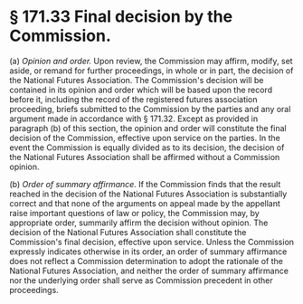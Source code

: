 # § 171.33   Final decision by the Commission.

(a) *Opinion and order.* Upon review, the Commission may affirm, modify, set aside, or remand for further proceedings, in whole or in part, the decision of the National Futures Association. The Commission's decision will be contained in its opinion and order which will be based upon the record before it, including the record of the registered futures association proceeding, briefs submitted to the Commission by the parties and any oral argument made in accordance with § 171.32. Except as provided in paragraph (b) of this section, the opinion and order will constitute the final decision of the Commission, effective upon service on the parties. In the event the Commission is equally divided as to its decision, the decision of the National Futures Association shall be affirmed without a Commission opinion. 


(b) *Order of summary affirmance.* If the Commission finds that the result reached in the decision of the National Futures Association is substantially correct and that none of the arguments on appeal made by the appellant raise important questions of law or policy, the Commission may, by appropriate order, summarily affirm the decision without opinion. The decision of the National Futures Association shall constitute the Commission's final decision, effective upon service. Unless the Commission expressly indicates otherwise in its order, an order of summary affirmance does not reflect a Commission determination to adopt the rationale of the National Futures Association, and neither the order of summary affirmance nor the underlying order shall serve as Commission precedent in other proceedings.





